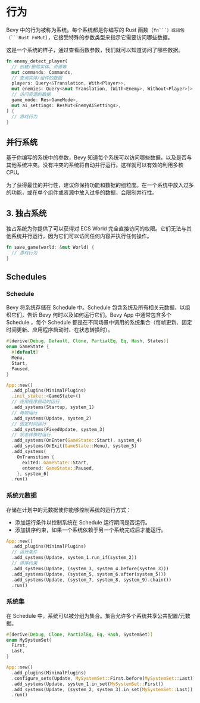 # 行为

Bevy 中的行为被称为系统。每个系统都是你编写的 Rust 函数（`fn```）或闭包（```Rust FnMut`），它接受特殊的参数类型来指示它需要访问哪些数据。

这是一个系统的样子，通过查看函数参数，我们就可以知道访问了哪些数据。  

```rust
fn enemy_detect_player(
  // 创建/删除实体、资源等
  mut commands: Commands,
  // 查询实体/组件的数据
  players: Query<&Translation, With<Player>>,
  mut enemies: Query<&mut Translation, (With<Enemy>, Without<Player>)>,
  // 访问资源的数据
  game_mode: Res<GameMode>,
  mut ai_settings: ResMut<EnemyAiSettings>,
) {
  // 游戏行为
}
```

## 并行系统

基于你编写的系统中的参数，Bevy 知道每个系统可以访问哪些数据，以及是否与其他系统冲突。没有冲突的系统将自动并行运行。这样就可以有效的利用多核 CPU。

为了获得最佳的并行性，建议你保持功能和数据的细粒度。在一个系统中放入过多的功能，或在单个组件或资源中放入过多的数据，会限制并行性。

## 3. 独占系统

独占系统为你提供了可以获得对 ECS World 完全直接访问的权限。它们无法与其他系统并行运行，因为它们可以访问任何内容并执行任何操作。

```rust
fn save_game(world: &mut World) {
  // 游戏行为
}
```

## Schedules

### Schedule

Bevy 将系统存储在 Schedule 中。Schedule 包含系统及所有相关元数据，以组织它们，告诉 Bevy 何时以及如何运行它们。Bevy App 中通常包含多个 Schedule ，每个 Schedule 都是在不同场景中调用的系统集合（每帧更新、固定时间更新、应用程序启动时、在状态转换时）。

```rust
#[derive(Debug, Default, Clone, PartialEq, Eq, Hash, States)]
enum GameState {
  #[default]
  Menu,
  Start,
  Paused,
}

App::new()
  .add_plugins(MinimalPlugins)
  .init_state::<GameState>()
  // 应用程序启动时运行
  .add_systems(Startup, system_1)
  // 每帧运行
  .add_systems(Update, system_2)
  // 固定时间运行
  .add_systems(FixedUpdate, system_3)
  // 状态转换时运行
  .add_systems(OnEnter(GameState::Start), system_4)
  .add_systems(OnExit(GameState::Menu), system_5)
  .add_systems(
    OnTransition {
      exited: GameState::Start,
      entered: GameState::Paused,
    }, system_6)
  .run()
```

 ### 系统元数据

存储在计划中的元数据使你能够控制系统的运行方式：
- 添加运行条件以控制系统在 Schedule 运行期间是否运行。
- 添加排序约束，如果一个系统依赖于另一个系统完成后才能运行。

```rust
App::new()
  .add_plugins(MinimalPlugins)
  // 运行条件
  .add_systems(Update, system_1.run_if(system_2))
  // 排序约束
  .add_systems(Update, (system_3, system_4.before(system_3)))
  .add_systems(Update, (system_5, system_6.after(system_5)))
  .add_systems(Update, (system_7, system_8, system_9).chain())
  .run()
```

### 系统集

在 Schedule 中，系统可以被分组为集合。集合允许多个系统共享公共配置/元数据。

```rust
#[derive(Debug, Clone, PartialEq, Eq, Hash, SystemSet)]
enum MySystemSet{
  First,
  Last,
}

App::new()
  .add_plugins(MinimalPlugins)
  .configure_sets(Update, MySystemSet::First.before(MySystemSet::Last))
  .add_systems(Update, system_1.in_set(MySystemSet::First))
  .add_systems(Update, (system_2, system_3).in_set(MySystemSet::Last))
  .run()
```